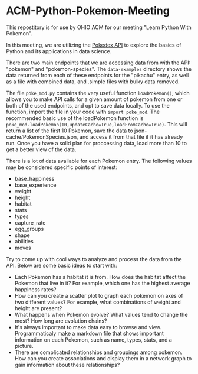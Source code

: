 # ACM-Python-Pokemon-Meeting

This repostitory is for use by OHIO ACM for our meeting "Learn Python With Pokemon".

In this meeting, we are utilizing the [Pokedex API](https://pokeapi.co/) to explore the basics of Python and its applications in data science. 

There are two main endpoints that we are accessing data from with the API: "pokemon" and "pokemon-species". The `data-examples` directory shows the data returned from each of these endpoints for the "pikachu" entry, as well as a file with combined data, and .simple files with bulky data removed. 

The file `poke_mod.py` contains the very useful function `loadPokemon()`, which allows you to make API calls for a given amount of pokemon from one or both of the used endpoints, and opt to save data locally. To use the function, import the file in your code with `import poke_mod`. The recommended basic use of the loadPokemon function is `poke_mod.loadPokemon(10,updateCache=True,loadFromCache=True)`. This will return a list of the first 10 Pokemon, save the data to json-cache/PokemonSpecies.json, and access it from that file if it has already run. Once you have a solid plan for proccessing data, load more than 10 to get a better view of the data.

There is a lot of data available for each Pokemon entry. The following values may be considered specific points of interest:
- base_happiness
- base_experience
- weight 
- height
- habitat
- stats
- types 
- capture_rate 
- egg_groups 
- shape 
- abilities 
- moves 

Try to come up with cool ways to analyze and process the data from the API. Below are some basic ideas to start with:
- Each Pokemon has a habitat it is from. How does the habitat affect the Pokemon that live in it? For example, which one has the highest average happiness rates?
- How can you create a scatter plot to graph each pokemon on axes of two different values? For example, what combinations of weight and height are present?
- What happens when Pokemon evolve? What values tend to change the most? How long are evolution chains?
- It's always important to make data easy to browse and view. Programmaticaly make a markdown file that shows important information on each Pokemon, such as name, types, stats, and a picture. 
- There are complicated relationships and groupings among pokemon. How can you create associations and display them in a network graph to gain information about these relationships?
